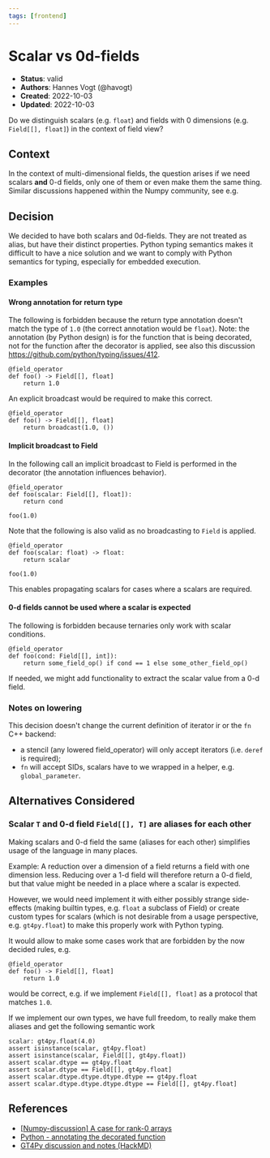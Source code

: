 ```yaml
---
tags: [frontend]
---
```


# Scalar vs 0d-fields

- **Status**: valid
- **Authors**: Hannes Vogt (@havogt)
- **Created**: 2022-10-03
- **Updated**: 2022-10-03

Do we distinguish scalars (e.g. `float`) and fields with 0 dimensions (e.g. `Field[[], float]`) in the context of field view?

## Context

In the context of multi-dimensional fields, the question arises if we need scalars **and** 0-d fields, only one of them or even make them the same thing. Similar discussions happened within the Numpy community, see e.g. 

## Decision

We decided to have both scalars and 0d-fields. They are not treated as alias, but have their distinct properties. Python typing semantics makes it difficult to have a nice solution and we want to comply with Python semantics for typing, especially for embedded execution.

### Examples

#### Wrong annotation for return type

The following is forbidden because the return type annotation doesn't match the type of `1.0` (the correct annotation would be `float`).
Note: the annotation (by Python design) is for the function that is being decorated, not for the function after the decorator is applied, see also this discussion https://github.com/python/typing/issues/412.

```python=
@field_operator
def foo() -> Field[[], float]
    return 1.0
```

An explicit broadcast would be required to make this correct.

```python=
@field_operator
def foo() -> Field[[], float]
    return broadcast(1.0, ())
```

#### Implicit broadcast to Field

In the following call an implicit broadcast to Field is performed in the decorator (the annotation influences behavior).

```python=
@field_operator
def foo(scalar: Field[[], float]):
    return cond

foo(1.0)
```

Note that the following is also valid as no broadcasting to `Field` is applied.

```python=
@field_operator
def foo(scalar: float) -> float:
    return scalar

foo(1.0)
```

This enables propagating scalars for cases where a scalars are required.

#### 0-d fields cannot be used where a scalar is expected

The following is forbidden because ternaries only work with scalar conditions.

```python=
@field_operator
def foo(cond: Field[[], int]):
    return some_field_op() if cond == 1 else some_other_field_op()
```

If needed, we might add functionality to extract the scalar value from a 0-d field.

### Notes on lowering

This decision doesn't change the current definition of iterator ir or the `fn` C++ backend:
- a stencil (any lowered field_operator) will only accept iterators (i.e. `deref` is required);
- `fn` will accept SIDs, scalars have to we wrapped in a helper, e.g. `global_parameter`.

## Alternatives Considered

### Scalar `T` and 0-d field `Field[[], T]` are aliases for each other

Making scalars and 0-d field the same (aliases for each other) simplifies usage of the language in many places.

Example: A reduction over a dimension of a field returns a field with one dimension less. Reducing over a 1-d field will therefore return a 0-d field, but that value might be needed in a place where a scalar is expected.

However, we would need implement it with either possibly strange side-effects (making builtin types, e.g. `float` a subclass of Field) or create custom types for scalars (which is not desirable from a usage perspective, e.g. `gt4py.float`) to make this properly work with Python typing.

It would allow to make some cases work that are forbidden by the now decided rules, e.g. 

```python=
@field_operator
def foo() -> Field[[], float]
    return 1.0
```

would be correct, e.g. if we implement `Field[[], float]` as a protocol that matches `1.0`.

If we implement our own types, we have full freedom, to really make them aliases and get the following semantic work

```python=
scalar: gt4py.float(4.0)
assert isinstance(scalar, gt4py.float)
assert isinstance(scalar, Field[[], gt4py.float])
assert scalar.dtype == gt4py.float
assert scalar.dtype == Field[[], gt4py.float]
assert scalar.dtype.dtype.dtype.dtype == gt4py.float
assert scalar.dtype.dtype.dtype.dtype == Field[[], gt4py.float]
```


## References <!-- optional -->

- [\[Numpy-discussion\] A case for rank-0 arrays](https://mail.python.org/pipermail/numpy-discussion/2006-February/006384.html)
- [Python - annotating the decorated function](https://github.com/python/typing/issues/412)
- [GT4Py discussion and notes (HackMD)](https://hackmd.io/@gridtools/SyQ4vJ9Js)
